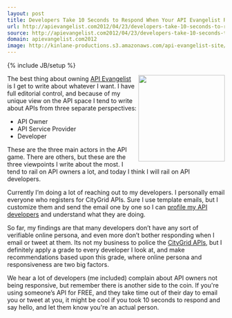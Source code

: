 ```yaml
---
layout: post
title: Developers Take 10 Seconds to Respond When Your API Evangelist Reaches Out
url: http://apievangelist.com2012/04/23/developers-take-10-seconds-to-respond-when-your-api-evangelist-reaches-out/
source: http://apievangelist.com2012/04/23/developers-take-10-seconds-to-respond-when-your-api-evangelist-reaches-out/
domain: apievangelist.com2012
image: http://kinlane-productions.s3.amazonaws.com/api-evangelist-site/blog/reaching_out.jpg
---
```

{% include JB/setup %}<p>
     <img src="http://kinlane-productions.s3.amazonaws.com/api-evangelist/reaching_out.jpg"  width="200" align="right" />
</p>
<p>
     The best thing about owning <a title="API Evangelist" href="http://apievangelist.com">API Evangelist</a> is I get to write about whatever I want. I have full editorial control, and because of my unique view on the API space I tend to write about APIs from three separate perspectives:
</p>
<ul>
     <li>API Owner
     </li>
     <li>API Service Provider
     </li>
     <li>Developer
     </li>
</ul>
<p>
     These are the three main actors in the API game. There are others, but these are the three viewpoints I write about the most. I tend to rail on API owners a lot, and today I think I will rail on API developers.
</p>
<p>
     Currently I’m doing a lot of reaching out to my developers. I personally email everyone who registers for CityGrid APIs. Sure I use template emails, but I customize them and send the email one by one so I can <a title="profile my API developers" href="/2012/04/17/profiling-api-developers/index.php">profile my API developers</a> and understand what they are doing.
</p>
<p>
     So far, my findings are that many developers don’t have any sort of verifiable online persona, and even more don’t bother responding when I email or tweet at them. Its not my business to police the <a title="CityGrid APIs" href="http://www.citygridmedia.com/developer/">CityGrid APIs</a>, but I definitely apply a grade to every developer I look at, and make recommendations based upon this grade, where online persona and responsiveness are two big factors.
</p>
<p>
     We hear a lot of developers (me included) complain about API owners not being responsive, but remember there is another side to the coin. If you're using someone’s API for FREE, and they take time out of their day to email you or tweet at you, it might be cool if you took 10 seconds to respond and say hello, and let them know you're an actual person.
</p>
